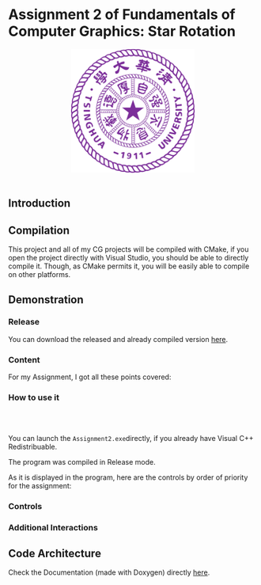 # Assignment 2 of Fundamentals of Computer Graphics: Star Rotation

<p align="center">
  <img src="https://github.com/kevinpruvost/OpenImages/blob/miscellaneous/images/1200px-Tsinghua_University_Logo.svg.png" width=250/><br/><br/>
</p>

## Introduction


## Compilation

This project and all of my CG projects will be compiled with CMake, if you open the project directly with Visual Studio, you should be able to directly compile it.
Though, as CMake permits it, you will be easily able to compile on other platforms.

## Demonstration

### Release

You can download the released and already compiled version [here]().

### Content

For my Assignment, I got all these points covered:



### How to use it

<p align="center">
  <img src="" width=900/><br/><br/>
</p>

You can launch the `Assignment2.exe`directly, if you already have Visual C++ Redistribuable.

The program was compiled in Release mode.

As it is displayed in the program, here are the controls by order of priority for the assignment:

### Controls



### Additional Interactions


## Code Architecture

Check the Documentation (made with Doxygen) directly [here](https://kevinpruvost.github.io/ComputerGraphics_Assignment2/).
